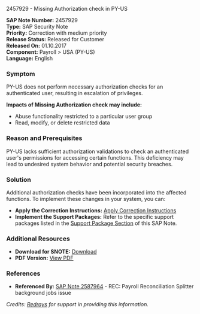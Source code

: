 2457929 - Missing Authorization check in PY-US

**SAP Note Number:** 2457929  
**Type:** SAP Security Note  
**Priority:** Correction with medium priority  
**Release Status:** Released for Customer  
**Released On:** 01.10.2017  
**Component:** Payroll > USA (PY-US)  
**Language:** English  

### Symptom
PY-US does not perform necessary authorization checks for an authenticated user, resulting in escalation of privileges.

**Impacts of Missing Authorization check may include:**
- Abuse functionality restricted to a particular user group
- Read, modify, or delete restricted data

### Reason and Prerequisites
PY-US lacks sufficient authorization validations to check an authenticated user's permissions for accessing certain functions. This deficiency may lead to undesired system behavior and potential security breaches.

### Solution
Additional authorization checks have been incorporated into the affected functions. To implement these changes in your system, you can:

- **Apply the Correction Instructions:** [Apply Correction Instructions](https://me.sap.com/corrins/0002457929/6513)
- **Implement the Support Packages:** Refer to the specific support packages listed in the [Support Package Section](https://me.sap.com/supportpackage/SAPKE46BE1) of this SAP Note.

### Additional Resources
- **Download for SNOTE:** [Download](https://notesdownloads.sap.com/note/0040000019805222017)
- **PDF Version:** [View PDF](https://userapps.support.sap.com/sap/support/sfm/notes/print/0002457929?language=en-US&token=F4EADF0E2B489B781FE618B694B797A6)

### References
- **Referenced By:** [SAP Note 2587964](https://me.sap.com/notes/2587964) - REC: Payroll Reconciliation Splitter background jobs issue

*Credits: [Redrays](https://redrays.io) for support in providing this information.*